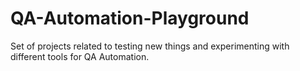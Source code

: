 # QA-Automation-Playground
Set of projects related to testing new things and experimenting with different tools for QA Automation.
